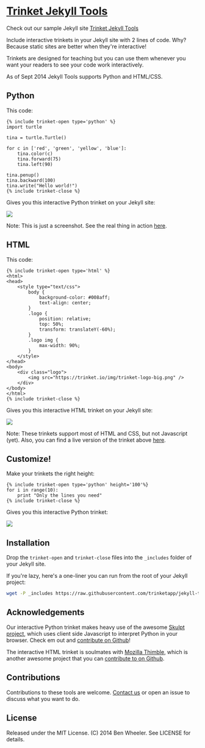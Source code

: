 [Trinket Jekyll Tools](http://trinketapp.github.io/jekyll-tools/)
====================

Check out our sample Jekyll site [Trinket Jekyll Tools](http://trinketapp.github.io/jekyll-tools/)

Include interactive trinkets in your Jekyll site with 2 lines of code.  Why?  Because static sites are better when they're interactive!  

Trinkets are designed for teaching but you can use them whenever you want your readers to see your code work interactively.  

As of Sept 2014 Jekyll Tools supports Python and HTML/CSS.

## Python

This code:
```
{% include trinket-open type='python' %}
import turtle

tina = turtle.Turtle()

for c in ['red', 'green', 'yellow', 'blue']:
    tina.color(c)
    tina.forward(75)
    tina.left(90)

tina.penup()
tina.backward(100)
tina.write("Hello world!")
{% include trinket-close %}

```
Gives you this interactive Python trinket on your Jekyll site:

![](https://trinket.io/api/files/540a1c063dd837df5415c56b/Screenshot-2014-09-05-at-4-16-19-PM.png)

Note: This is just a screenshot.  See the real thing in action [here](https://trinket.io/python/b5cbe8a2fa).

## HTML

This code:

```
{% include trinket-open type='html' %}
<html>
<head>
    <style type="text/css">
        body {
            background-color: #008aff;
            text-align: center;
        }
        .logo {
            position: relative;
            top: 50%;
            transform: translateY(-60%);
        }
        .logo img {
            max-width: 90%;
        }
    </style>
</head>
<body>
    <div class="logo">
        <img src="https://trinket.io/img/trinket-logo-big.png" />
    </div>
</body>
</html>
{% include trinket-close %}

```
Gives you this interactive HTML trinket  on your Jekyll site:

![](https://trinket.io/api/files/540a1bf83dd837df5415c56a/Screenshot-2014-09-05-at-4-17-47-PM.png)

Note: These trinkets support most of HTML and CSS, but not Javascript (yet).  Also, you can find a live version of the trinket above [here](https://trinket.io/html/47807974be).

## Customize!

Make your trinkets the right height:
```
{% include trinket-open type='python' height='100'%}
for i in range(10):
    print "Only the lines you need"
{% include trinket-close %}

```
Gives you this interactive Python trinket:

![](https://trinket.io/api/files/540a1bec3dd837df5415c569/Screenshot-2014-09-05-at-4-19-27-PM.png)

## Installation

Drop the `trinket-open` and `trinket-close` files into the `_includes` folder of your Jekyll site.

If you're lazy, here's a one-liner you can run from the root of your Jekyll project:

```bash
wget -P _includes https://raw.githubusercontent.com/trinketapp/jekyll-tools/master/_includes/trinket-close https://raw.githubusercontent.com/trinketapp/jekyll-tools/master/_includes/trinket-open
```

## Acknowledgements

Our interactive Python trinket makes heavy use of the awesome [Skulpt project](http://skulpt.org), which uses client side Javascript to interpret Python in your browser.  Check em out and [contribute on Github](http://github.com/skulpt/skulpt)!  

The interactive HTML trinket is soulmates with [Mozilla Thimble](https://thimble.webmaker.org), which is another awesome project that you can [contribute to on Github](https://github.com/mozilla/thimble.webmaker.org).

## Contributions

Contributions to these tools are welcome.  [Contact us](hello@trinket.io) or open an issue to discuss what you want to do.

## License

Released under the MIT License. (C) 2014 Ben Wheeler.  See LICENSE for details.
